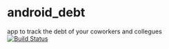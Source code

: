 # android_debt
app to track the debt of your coworkers and collegues<br>
[![Build Status](http://build.eberlein.io:8080/job/android_debt/badge/icon)](http://build.eberlein.io:8080/job/android_debt/)
